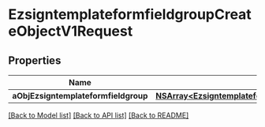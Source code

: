 # EzsigntemplateformfieldgroupCreateObjectV1Request

## Properties
Name | Type | Description | Notes
------------ | ------------- | ------------- | -------------
**aObjEzsigntemplateformfieldgroup** | [**NSArray&lt;EzsigntemplateformfieldgroupRequestCompound&gt;***](EzsigntemplateformfieldgroupRequestCompound.md) |  | 

[[Back to Model list]](../README.md#documentation-for-models) [[Back to API list]](../README.md#documentation-for-api-endpoints) [[Back to README]](../README.md)


